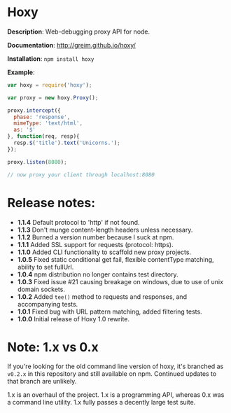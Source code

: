 # Hoxy

**Description**: Web-debugging proxy API for node.

**Documentation**: http://greim.github.io/hoxy/

**Installation**: `npm install hoxy`

**Example**:

```javascript
var hoxy = require('hoxy');

var proxy = new hoxy.Proxy();

proxy.intercept({
  phase: 'response',
  mimeType: 'text/html',
  as: '$'
}, function(req, resp){
  resp.$('title').text('Unicorns.');
});

proxy.listen(8080);

// now proxy your client through localhost:8080 
```

# Release notes:

* **1.1.4** Default protocol to 'http' if not found.
* **1.1.3** Don't munge content-length headers unless necessary.
* **1.1.2** Burned a version number because I suck at npm.
* **1.1.1** Added SSL support for requests (protocol: https).
* **1.1.0** Added CLI functionality to scaffold new proxy projects.
* **1.0.5** Fixed static conditional get fail, flexible contentType matching, ability to set fullUrl.
* **1.0.4** npm distribution no longer contains test directory.
* **1.0.3** Fixed issue #21 causing breakage on windows, due to use of unix domain sockets.
* **1.0.2** Added `tee()` method to requests and responses, and accompanying tests.
* **1.0.1** Fixed bug with URL pattern matching, added filtering tests.
* **1.0.0** Initial release of Hoxy 1.0 rewrite.

# Note: 1.x vs 0.x

If you're looking for the old command line version of hoxy, it's branched as `v0.2.x` in this repository and still available on npm.
Continued updates to that branch are unlikely.

1.x is an overhaul of the project.
1.x is a programming API, whereas 0.x was a command line utility.
1.x fully passes a decently large test suite.
